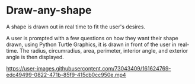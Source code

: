 # Draw-any-shape
A shape is drawn out in real time to fit the user's desires. 

A user is prompted with a few questions on how they want their shape drawn, using Python Turtle Graphics, it is drawn in front of the user in real-time. 
The radius, circumradius, area, perimeter, interior angle, and exterior angle is then displayed.





https://user-images.githubusercontent.com/73043409/161624769-edc49499-0822-471b-85f9-415cb0cc950e.mp4

